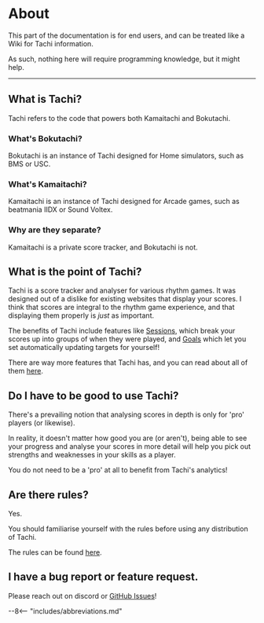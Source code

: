 # About

This part of the documentation is for end users, and can
be treated like a Wiki for Tachi information.

As such, nothing here will require programming knowledge,
but it might help.

*****

## What is Tachi?

Tachi refers to the code that powers both Kamaitachi and
Bokutachi.

### What's Bokutachi?

Bokutachi is an instance of Tachi designed for Home simulators, such as BMS or USC.

### What's Kamaitachi?

Kamaitachi is an instance of Tachi designed for Arcade
games, such as beatmania IIDX or Sound Voltex.

### Why are they separate?

Kamaitachi is a private score tracker, and Bokutachi is not.

## What is the point of Tachi?

Tachi is a score tracker and analyser for various rhythm
games. It was designed out of a dislike for existing websites
that display your scores. I think that scores are integral
to the rhythm game experience, and that displaying them
properly is *just* as important.

The benefits of Tachi include features like [Sessions](./features.md#sessions), which break your scores up into
groups of when they were played, and [Goals](./features.md#goals) which let you set automatically updating targets for yourself!

There are way more features that Tachi has, and you can
read about all of them [here](./features.md).

## Do I have to be good to use Tachi?

There's a prevailing notion that analysing scores in depth
is only for 'pro' players (or likewise).

In reality, it doesn't matter how good you are (or aren't),
being able to see your progress and analyse your scores
in more detail will help you pick out strengths and weaknesses in your skills as a player.

You do not need to be a 'pro' at all to benefit from
Tachi's analytics!

## Are there rules?

Yes.

You should familiarise yourself with the rules before
using any distribution of Tachi.

The rules can be found [here](./rules.md).

## I have a bug report or feature request.

Please reach out on discord or [GitHub Issues](https://github.com/zkldi/Tachi)!

--8<-- "includes/abbreviations.md"